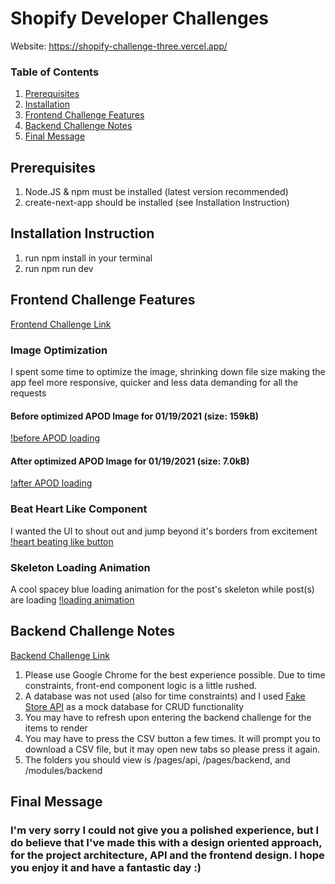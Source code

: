 # Shopify Developer Challenges

Website: https://shopify-challenge-three.vercel.app/

### Table of Contents
1. [Prerequisites](#prerequisites)
2. [Installation](#installation-instruction)
3. [Frontend Challenge Features](#frontend-challenge-features)
4. [Backend Challenge Notes](#backend-challenge-notes)
5. [Final Message](#final-message)

## Prerequisites
1. Node.JS & npm must be installed (latest version recommended)
2. create-next-app should be installed (see Installation Instruction)

## Installation Instruction
1. run npm install in your terminal
2. run npm run dev

## Frontend Challenge Features

[Frontend Challenge Link](https://docs.google.com/document/d/13zXpyrC2yGxoLXKktxw2VJG2Jw8SdUfliLM-bYQLjqE/edit#)

### Image Optimization
I spent some time to optimize the image, shrinking down file size making the app feel more responsive, quicker and less data demanding for all the requests

#### Before optimized APOD Image for 01/19/2021 (size: 159kB)
[!before APOD loading](https://github.com/SaqifAbrar/shopify-challenge/blob/main/readme/before-APOD-load.png)

#### After optimized APOD Image for 01/19/2021 (size: 7.0kB)
[!after APOD loading](https://github.com/SaqifAbrar/shopify-challenge/blob/main/readme/after-APOD-load.png)

### Beat Heart Like Component
I wanted the UI to shout out and jump beyond it's borders from excitement
[!heart beating like button](https://github.com/SaqifAbrar/shopify-challenge/blob/main/readme/like.gif)

### Skeleton Loading Animation
A cool spacey blue loading animation for the post's skeleton while post(s) are loading
[!loading animation](https://github.com/SaqifAbrar/shopify-challenge/blob/main/readme/skeleton-load.gif)

## Backend Challenge Notes

[Backend Challenge Link](https://docs.google.com/document/d/1z9LZ_kZBUbg-O2MhZVVSqTmvDko5IJWHtuFmIu_Xg1A/edit)

1. Please use Google Chrome for the best experience possible. Due to time constraints, front-end component logic is a little rushed.
2. A database was not used (also for time constraints) and I used [Fake Store API](https://fakestoreapi.com/) as a mock database for CRUD functionality
3. You may have to refresh upon entering the backend challenge for the items to render
4. You may have to press the CSV button a few times. It will prompt you to download a CSV file, but it may open new tabs so please press it again.
5. The folders you should view is /pages/api, /pages/backend, and /modules/backend

## Final Message
### I'm very sorry I could not give you a polished experience, but I do believe that I've made this with a design oriented approach, for the project architecture, API and the frontend design. I hope you enjoy it and have a fantastic day :) 




